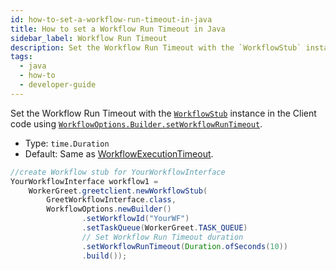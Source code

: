 ```yaml
---
id: how-to-set-a-workflow-run-timeout-in-java
title: How to set a Workflow Run Timeout in Java
sidebar_label: Workflow Run Timeout
description: Set the Workflow Run Timeout with the `WorkflowStub` instance in the Client code using `WorkflowOptions.Builder.setWorkflowRunTimeout`.
tags:
  - java
  - how-to
  - developer-guide
---
```


Set the Workflow Run Timeout with the [`WorkflowStub`](https://www.javadoc.io/doc/io.temporal/temporal-sdk/latest/io/temporal/client/WorkflowStub.html) instance in the Client code using [`WorkflowOptions.Builder.setWorkflowRunTimeout`](https://www.javadoc.io/doc/io.temporal/temporal-sdk/latest/io/temporal/client/WorkflowOptions.Builder.html).

- Type: `time.Duration`
- Default: Same as [WorkflowExecutionTimeout](/java/how-to-set-a-workflow-execution-timeout-in-java).

```java
//create Workflow stub for YourWorkflowInterface
YourWorkflowInterface workflow1 =
    WorkerGreet.greetclient.newWorkflowStub(
        GreetWorkflowInterface.class,
        WorkflowOptions.newBuilder()
                .setWorkflowId("YourWF")
                .setTaskQueue(WorkerGreet.TASK_QUEUE)
                // Set Workflow Run Timeout duration
                .setWorkflowRunTimeout(Duration.ofSeconds(10))
                .build());
```
